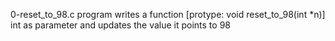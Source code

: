 0-reset_to_98.c program writes a function [protype: void reset_to_98(int *n)] int as parameter and updates the value it points to 98
